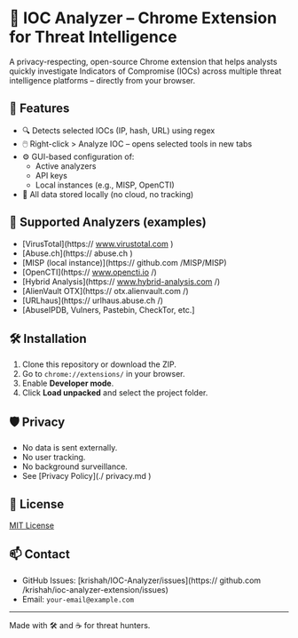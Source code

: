 
# 🧠 IOC Analyzer – Chrome Extension for Threat Intelligence


A privacy-respecting, open-source Chrome extension that helps analysts quickly investigate Indicators of Compromise (IOCs) across multiple threat intelligence platforms – directly from your browser.

## 🚀 Features

- 🔍 Detects selected IOCs (IP, hash, URL) using regex
- 🖱️ Right-click > Analyze IOC – opens selected tools in new tabs
- ⚙️ GUI-based configuration of:
  - Active analyzers
  - API keys
  - Local instances (e.g., MISP, OpenCTI)
- 🔐 All data stored locally (no cloud, no tracking)

## 🧩 Supported Analyzers (examples)

- [VirusTotal](https://
www.virustotal.com
)
- [Abuse.ch](https://
abuse.ch
)
- [MISP (local instance)](https://
github.com
/MISP/MISP)
- [OpenCTI](https://
www.opencti.io
/)
- [Hybrid Analysis](https://
www.hybrid-analysis.com
/)
- [AlienVault OTX](https://
otx.alienvault.com
/)
- [URLhaus](https://
urlhaus.abuse.ch
/)
- [AbuseIPDB, Vulners, Pastebin, CheckTor, etc.]

## 🛠️ Installation

1. Clone this repository or download the ZIP.
2. Go to `chrome://extensions/` in your browser.
3. Enable **Developer mode**.
4. Click **Load unpacked** and select the project folder.

## 🛡️ Privacy

- No data is sent externally.
- No user tracking.
- No background surveillance.
- See [Privacy Policy](./
privacy.md
)

## 📜 License

[MIT License](./LICENSE)

## 📫 Contact

- GitHub Issues: [krishah/IOC-Analyzer/issues](https://
github.com
/krishah/ioc-analyzer-extension/issues)
- Email: `your-email@example.com`

---

Made with 🛠️ and ☕ for threat hunters.
